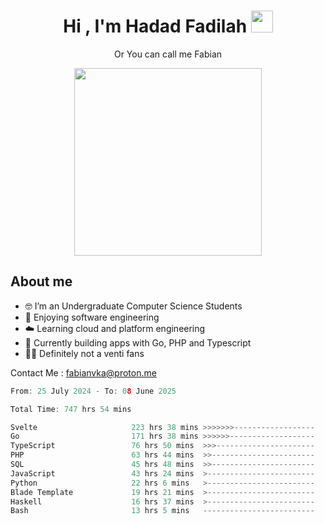 <h1 align="center">Hi , I'm Hadad Fadilah  <img src="https://media.giphy.com/media/hvRJCLFzcasrR4ia7z/giphy.gif" width="35" ></h1>
<p align="center"><span>Or You can call me <span style="font: bold">Fabian</span></p>
<p align="center">
<img src="https://media.tenor.com/78dNivDemDAAAAAi/speech-bubble-venti.gif" width="300"/>    
</p>

##  About me
- 🤓 I’m an Undergraduate Computer Science Students
- 🍰 Enjoying software engineering
- ☁️ Learning cloud and platform engineering
- 🧰 Currently building apps with Go, PHP and Typescript 
- 🏃‍♂️ Definitely not a venti fans

Contact Me : fabianvka@proton.me

<!--START_SECTION:waka-->

```go
From: 25 July 2024 - To: 08 June 2025

Total Time: 747 hrs 54 mins

Svelte                     223 hrs 38 mins >>>>>>>------------------   29.64 %
Go                         171 hrs 38 mins >>>>>>-------------------   22.75 %
TypeScript                 76 hrs 50 mins  >>>----------------------   10.18 %
PHP                        63 hrs 44 mins  >>-----------------------   08.45 %
SQL                        45 hrs 48 mins  >>-----------------------   06.07 %
JavaScript                 43 hrs 24 mins  >------------------------   05.75 %
Python                     22 hrs 6 mins   >------------------------   02.93 %
Blade Template             19 hrs 21 mins  >------------------------   02.57 %
Haskell                    16 hrs 37 mins  >------------------------   02.20 %
Bash                       13 hrs 5 mins   -------------------------   01.74 %
```

<!--END_SECTION:waka-->




<!--
**Fadil-Tao/Fadil-Tao** is a ✨ _special_ ✨ repository because its `README.md` (this file) appears on your GitHub profile.



